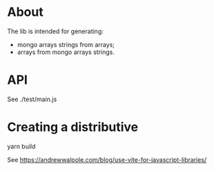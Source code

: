# About
The lib is intended for generating: 
- mongo arrays strings from arrays;
- arrays from mongo arrays strings.

# API
See ./test/main.js

# Creating a distributive
yarn build

See https://andrewwalpole.com/blog/use-vite-for-javascript-libraries/